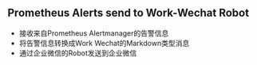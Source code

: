## Prometheus Alerts send to Work-Wechat Robot

* 接收来自Prometheus Alertmanager的告警信息
* 将告警信息转换成Work Wechat的Markdown类型消息
* 通过企业微信的Robot发送到企业微信
